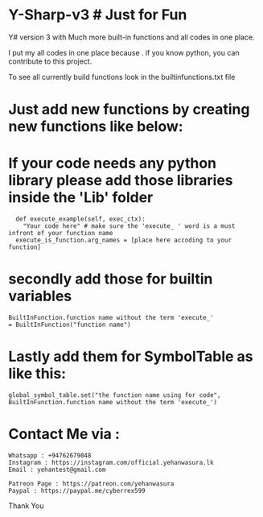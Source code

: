 # Y-Sharp-v3 # Just for Fun
 Y# version 3 with Much more built-in functions and all codes in one place.

 I put my all codes in one place because . if you know python, you can contribute to this project.

To see all currently build functions look in the builtinfunctions.txt file

 # Just add new functions by creating new functions like below:

# If your code needs any python library please add those libraries inside the 'Lib' folder


  ```
    def execute_example(self, exec_ctx):
      "Your code here" # make sure the 'execute_ ' word is a must infront of your function name
    execute_is_function.arg_names = [place here accoding to your function]

  ```
# secondly add those for builtin variables

```
BuiltInFunction.function name without the term 'execute_'             = BuiltInFunction("function name")

```

# Lastly add them for SymbolTable as like this:

```
global_symbol_table.set("the function name using for code", BuiltInFunction.function name without the term 'execute_')

``` 

# Contact Me via :
```
Whatsapp : +94762679048
Instagram : https://instagram.com/official.yehanwasura.lk
Email : yehantest@gmail.com

Patreon Page : https://patreon.com/yehanwasura
Paypal : https://paypal.me/cyberrex599
```

Thank You
